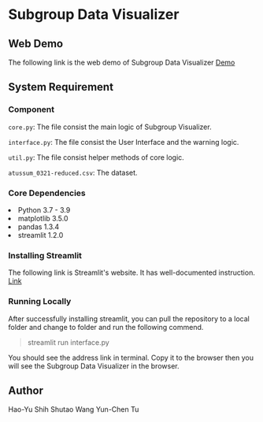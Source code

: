 # Subgroup Data Visualizer

## Web Demo
The following link is the web demo of Subgroup Data Visualizer
[Demo](https://hshih25-cs765-final-project-interface-k8n25y.streamlit.app/)

## System Requirement
### Component
`core.py`: The file consist the main logic of Subgroup Visualizer. 

`interface.py`: The file consist the User Interface and the warning logic.

`util.py`: The file consist helper methods of core logic.

`atussum_0321-reduced.csv`: The dataset.
### Core Dependencies

<li>Python 3.7 - 3.9
<li>matplotlib 3.5.0
<li>pandas 1.3.4
<li>streamlit 1.2.0

### Installing Streamlit
The following link is Streamlit's website. It has well-documented instruction.
[Link](https://docs.streamlit.io/library/get-started/installation)


### Running Locally

After successfully installing streamlit, you can pull the repository to a local folder and change to folder and run the following commend.

>streamlit run interface.py

You should see the address link in terminal. Copy it to the browser then you will see the Subgroup Data Visualizer in the browser.


## Author 
Hao-Yu Shih
Shutao Wang
Yun-Chen Tu